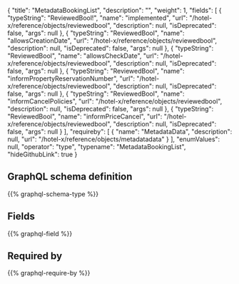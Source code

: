 {
  "title": "MetadataBookingList",
  "description": "",
  "weight": 1,
  "fields": [
    {
      "typeString": "ReviewedBool!",
      "name": "implemented",
      "url": "/hotel-x/reference/objects/reviewedbool",
      "description": null,
      "isDeprecated": false,
      "args": null
    },
    {
      "typeString": "ReviewedBool",
      "name": "allowsCreationDate",
      "url": "/hotel-x/reference/objects/reviewedbool",
      "description": null,
      "isDeprecated": false,
      "args": null
    },
    {
      "typeString": "ReviewedBool",
      "name": "allowsCheckDate",
      "url": "/hotel-x/reference/objects/reviewedbool",
      "description": null,
      "isDeprecated": false,
      "args": null
    },
    {
      "typeString": "ReviewedBool",
      "name": "informPropertyReservationNumber",
      "url": "/hotel-x/reference/objects/reviewedbool",
      "description": null,
      "isDeprecated": false,
      "args": null
    },
    {
      "typeString": "ReviewedBool",
      "name": "informCancelPolicies",
      "url": "/hotel-x/reference/objects/reviewedbool",
      "description": null,
      "isDeprecated": false,
      "args": null
    },
    {
      "typeString": "ReviewedBool",
      "name": "informPriceCancel",
      "url": "/hotel-x/reference/objects/reviewedbool",
      "description": null,
      "isDeprecated": false,
      "args": null
    }
  ],
  "requireby": [
    {
      "name": "MetadataData",
      "description": null,
      "url": "/hotel-x/reference/objects/metadatadata"
    }
  ],
  "enumValues": null,
  "operator": "type",
  "typename": "MetadataBookingList",
  "hideGithubLink": true
}
## GraphQL schema definition

{{% graphql-schema-type %}}

## Fields

{{% graphql-field %}}

## Required by

{{% graphql-require-by %}}
